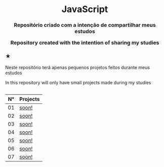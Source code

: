 <h1 align="center">
 JavaScript
</h1>

<h3 align="center"> 
  <p>
   Repositório criado com a intenção de compartilhar meus estudos
  </p>
  <p>
   Repository created with the intention of sharing my studies
  </p> 
<h3>

<h3>★</h3>
<p>
  Neste repositório terá apenas pequenos projetos feitos durante meus estudos
</p>
<p>
  In this repository will only have small projects made during my studies
</p>


##

| N° | Projects |
| ------- | -------- |
| 01 | <a href="">soon!</a> | 
| 02 | <a href="">soon!</a> |
| 03 | <a href="">soon!</a> |
| 04 | <a href="">soon!</a> |
| 05 | <a href="">soon!</a> |
| 06 | <a href="">soon!</a> |
| 07 | <a href="">soon!</a> |
